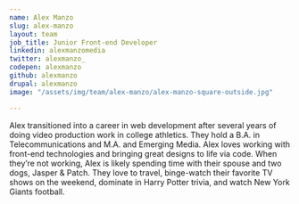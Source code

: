 ```yaml
---
name: Alex Manzo
slug: alex-manzo
layout: team
job_title: Junior Front-end Developer
linkedin: alexmanzomedia
twitter: alexmanzo_
codepen: alexmanzo
github: alexmanzo
drupal: alexmanzo
image: "/assets/img/team/alex-manzo/alex-manzo-square-outside.jpg"

---
```


Alex transitioned into a career in web development after several years of doing video production work in college athletics. They hold a B.A. in Telecommunications and M.A. and Emerging Media. Alex loves working with front-end technologies and bringing great designs to life via code. When they’re not working, Alex is likely spending time with their spouse and two dogs, Jasper & Patch. They love to travel, binge-watch their favorite TV shows on the weekend, dominate in Harry Potter trivia, and watch New York Giants football.
